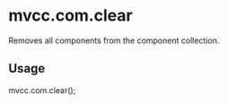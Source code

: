 # mvcc.com.clear

Removes all components from the component collection.

## Usage

mvcc.com.clear();